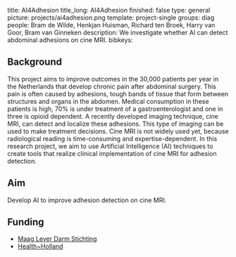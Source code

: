 title: AI4Adhesion
title_long: AI4Adhesion
finished: false
type: general
picture: projects/ai4adhesion.png
template: project-single
groups: diag
people: Bram de Wilde, Henkjan Huisman, Richard ten Broek, Harry van Goor, Bram van Ginneken
description: We investigate whether AI can detect abdominal adhesions on cine MRI.
bibkeys: 

## Background

This project aims to improve outcomes in the 30,000 patients per year in the Netherlands that develop chronic pain after abdominal surgery. This pain is often caused by adhesions, tough bands of tissue that form between structures and organs in the abdomen. Medical consumption in these patients is high, 70% is under treatment of a gastroenterologist and one in three is opioid dependent. A recently developed imaging technique, cine MRI, can detect and localize these adhesions. This type of imaging can be used to make treatment decisions. Cine MRI is not widely used yet, because radiological reading is time-consuming and expertise-dependent. In this research project, we aim to use Artificial Intelligence (AI) techniques to create tools that realize clinical implementation of cine MRI for adhesion detection.

## Aim
Develop AI to improve adhesion detection on cine MRI.

## Funding
* [Maag Lever Darm Stichting](https://www.mlds.nl/)
* [Health~Holland](www.health-holland.com)
